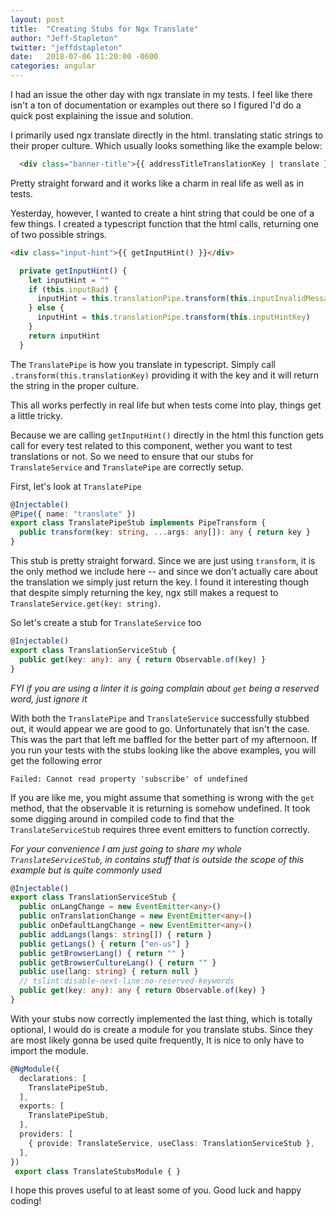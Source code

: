 ```yaml
---
layout: post
title:  "Creating Stubs for Ngx Translate"
author: "Jeff-Stapleton"
twitter: "jeffdstapleton"
date:   2018-07-06 11:20:00 -0600
categories: angular
---
```

I had an issue the other day with ngx translate in my tests. I feel like there isn't a ton of documentation or examples out there so I figured I'd do a quick post explaining the issue and solution. 

I primarily used ngx translate directly in the html. translating static strings to their proper culture. Which usually looks something like the example below:

```html
  <div class="banner-title">{{ addressTitleTranslationKey | translate }}</div>
```

Pretty straight forward and it works like a charm in real life as well as in tests.

Yesterday, however, I wanted to create a hint string that could be one of a few things. I created a typescript function that the html calls, returning one of two possible strings.

```html
<div class="input-hint">{{ getInputHint() }}</div>
```

```ts
  private getInputHint() {
    let inputHint = ""
    if (this.inputBad) {
      inputHint = this.translationPipe.transform(this.inputInvalidMessageKey)
    } else {
      inputHint = this.translationPipe.transform(this.inputHintKey)
    }
    return inputHint
  }
```

The `TranslatePipe` is how you translate in typescript. Simply call `.transform(this.translationKey)` providing it with the key and it will return the string in the proper culture. 

This all works perfectly in real life but when tests come into play, things get a little tricky.

Because we are calling `getInputHint()` directly in the html this function gets call for every test related to this component, wether you want to test translations or not. So we need to ensure that our stubs for `TranslateService` and `TranslatePipe` are correctly setup.

First, let's look at `TranslatePipe`

```ts
@Injectable()
@Pipe({ name: "translate" })
export class TranslatePipeStub implements PipeTransform {
  public transform(key: string, ...args: any[]): any { return key }
}
```

This stub is pretty straight forward. Since we are just using `transform`, it is the only method we include here -- and since we don't actually care about the translation we simply just return the key. I found it interesting though that despite simply returning the key, ngx still makes a request to `TranslateService.get(key: string)`.

So let's create a stub for `TranslateService` too

```ts
@Injectable()
export class TranslationServiceStub {
  public get(key: any): any { return Observable.of(key) }
}
```

*FYI if you are using a linter it is going complain about `get` being a reserved word, just ignore it*

With both the `TranslatePipe` and `TranslateService` successfully stubbed out, it would appear we are good to go. Unfortunately that isn't the case. This was the part that left me baffled for the better part of my afternoon. If you run your tests with the stubs looking like the above examples, you will get the following error

```text
Failed: Cannot read property 'subscribe' of undefined
```

If you are like me, you might assume that something is wrong with the `get` method, that the observable it is returning is somehow undefined. It took some digging around in compiled code to find that the `TranslateServiceStub` requires three event emitters to function correctly. 

*For your convenience I am just going to share my whole `TranslateServiceStub`, in contains stuff that is outside the scope of this example but is quite commonly used*

```ts
@Injectable()
export class TranslationServiceStub {
  public onLangChange = new EventEmitter<any>()
  public onTranslationChange = new EventEmitter<any>()
  public onDefaultLangChange = new EventEmitter<any>()
  public addLangs(langs: string[]) { return }
  public getLangs() { return ["en-us"] }
  public getBrowserLang() { return "" }
  public getBrowserCultureLang() { return "" }
  public use(lang: string) { return null }
  // tslint:disable-next-line:no-reserved-keywords
  public get(key: any): any { return Observable.of(key) }
}
```

With your stubs now correctly implemented the last thing, which is totally optional, I would do is create a module for you translate stubs. Since they are most likely gonna be used quite frequently, It is nice to only have to import the module.

```ts
@NgModule({
  declarations: [
    TranslatePipeStub,
  ],
  exports: [
    TranslatePipeStub,
  ],
  providers: [
    { provide: TranslateService, useClass: TranslationServiceStub },
  ],
})
 export class TranslateStubsModule { }
```

I hope this proves useful to at least some of you. Good luck and happy coding!